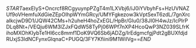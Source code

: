 $START$aexEIyS+Oncrcf8RCgyuynpPZgT4m1LXVbj6/iJ0iYVbyhFs+HzUVNAZUf9oVHemfuXdGieZEpOIhpWYmGRcy/UMYFgkezow3kVptSexT6zdL/7gnXrcaIkcjwD9D1/JQW42CMs+h2uheH4hoZxEGL/HpBr/Glu0/38JI0H4wJz/IcPlrPDLq8Nt+/VEQju6WM3lZJxFQdW58TyPj06WPf7nXP4HcoQwP3NZ039SLfrKihoMXOhKIybTe1Hl6cc8mmf1DoK9VQ6Sb6jADZg/IrEdgmcfgjPdt2gBUXfdjdRUxjS3ldNCFynxGlqnaC+PUGQ/3FY7Kfiini9M1WiIVg==$END$